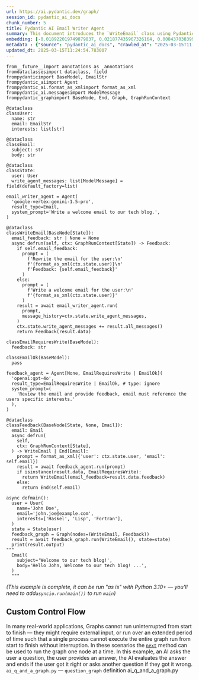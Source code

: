 ```yaml
---
url: https://ai.pydantic.dev/graph/
session_id: pydantic_ai_docs
chunk_number: 5
title: Pydantic AI Email Writer Agent
summary: This document introduces the `WriteEmail` class using Pydantic, which integrates an email writing agent based on a specified system prompt. It defines user and email data models, sets up an agent to generate welcome emails, and prepares the class to handle user state and feedback for email content.
embedding: [-0.018922019749879837, 0.021877435967326164, 0.008437038399279118, -0.014114870689809322, 0.05513506382703781, -0.02945605479180813, -0.015083658508956432, 0.02502906322479248, 0.010846744291484356, 0.033306680619716644, 0.03762330487370491, -0.02894100360572338, -0.008234696462750435, -0.014642185531556606, -0.016493918374180794, -0.040934350341558456, -0.010859007947146893, -0.010901928879320621, 0.03696109354496002, 0.007210724521428347, 0.01933896727859974, -0.0036513491068035364, 0.05665569379925728, -0.007682855241000652, -0.019204072654247284, 0.012839504517614841, -0.01643260382115841, 0.05145612359046936, -0.0304125789552927, -0.007707381621003151, 0.010767034254968166, -0.026831744238734245, -0.02111712284386158, -0.00116729736328125, 0.005518411751836538, 0.020123807713389397, -0.018431495875120163, 0.026537427678704262, 0.02778826840221882, 0.02506585232913494, -0.003329441649839282, -0.05022981017827988, 0.022735856473445892, 0.023876328021287918, -0.057636745274066925, -0.0036360202357172966, -0.03146721050143242, 0.07603144645690918, 0.06308157742023468, 0.047752656042575836, -0.032252050936222076, 0.03156531602144241, -0.01871354691684246, -0.013342292979359627, -0.02666006051003933, 0.006947067100554705, -0.023312224075198174, 0.026684585958719254, -0.017916442826390266, -0.00308111310005188, 0.024084800854325294, -0.037451621145009995, -0.0168618131428957, 0.04125319421291351, -0.029431529343128204, 0.025360167026519775, -0.053957801312208176, 0.0038077039644122124, -0.00868230126798153, 0.01218342687934637, 0.01747496984899044, 0.04071361571550369, -0.03178605064749718, -0.017058024182915688, -0.0050432151183485985, -0.06970366835594177, 0.007872933521866798, 0.03970803692936897, -0.013783765956759453, -0.0230546984821558, -0.0072904350236058235, 0.020430386066436768, -0.017965495586395264, 0.008927564136683941, 0.012655557133257389, -0.05278054252266884, -0.04897896945476532, -0.010012851096689701, -0.04662444815039635, -0.09751646220684052, -0.021399173885583878, -0.01022745668888092, -0.014323344454169273, 0.034704677760601044, 0.0830950140953064, 0.060040317475795746, 0.026831744238734245, -0.009528457187116146, 0.008271485567092896, -0.02127654291689396, -0.0026396403554826975, -0.06636809557676315, -0.045594342052936554, -0.0037463882472366095, 0.023741433396935463, -0.03318404778838158, 0.011508953757584095, 0.06514178216457367, -0.018272073939442635, -0.01933896727859974, -0.09776172786951065, -0.029039109125733376, -0.005211833398789167, -0.0021705753169953823, -0.010668929666280746, -0.013207398355007172, -0.010301034897565842, -0.042528558522462845, 0.035980045795440674, -0.0204917024821043, 0.004460716154426336, 0.019584229215979576, -0.004804084077477455, -0.007707381621003151, 0.00902566872537136, 0.006689541041851044, -0.0037647830322384834, -0.050475072115659714, -0.04917518049478531, 0.02076149173080921, 0.037917621433734894, -0.018492810428142548, 0.023238644003868103, -0.01255745254456997, -0.02030775509774685, 0.004095887765288353, -0.02692984975874424, 0.011668374761939049, -0.02488190494477749, 0.016910865902900696, 0.03708372637629509, -0.037181831896305084, -0.06813398748636246, 0.0392175130546093, -0.011398585513234138, 0.02921079285442829, -0.07509945333003998, 0.028646688908338547, 0.011306612752377987, 0.028646688908338547, 0.04731118306517601, 0.03970803692936897, -0.05032791569828987, 0.021693488582968712, 0.024587590247392654, 0.005092267878353596, -0.0011872249888256192, 0.018321126699447632, 0.02972584404051304, -0.06690767407417297, 0.02146049030125141, -0.013121556490659714, -0.03487636148929596, -0.025237536057829857, -0.05400685593485832, -0.008197907358407974, -0.02565448358654976, -0.002299338113516569, -0.02111712284386158, -0.04368129372596741, -0.01747496984899044, -0.005429503973573446, -0.03119742125272751, 0.02999563328921795, 0.011012297123670578, -0.017891917377710342, -0.03472920507192612, -0.00048094490193761885, -0.014029028825461864, -0.01001898292452097, -0.015905288979411125, -0.01646939292550087, -0.05106370151042938, -0.02479606308043003, -0.03823646157979965, -0.028303319588303566, 0.023925380781292915, 0.006818304304033518, -0.03583288565278053, 0.026488376781344414, 0.021166173741221428, 0.03080500103533268, 0.0027990611270070076, 0.013612082228064537, -0.03073142096400261, -0.025679009035229683, 0.07706155627965927, -0.006603699177503586, 0.02057754434645176, 0.0811329111456871, 0.021362384781241417, 0.0331595242023468, -0.00026001682272180915, -0.03561215102672577, 0.03546499088406563, -0.01813717931509018, 0.004221585113555193, -0.004095887765288353, -0.054693590849637985, 0.004847005009651184, 0.009154431521892548, -0.057832952588796616, 0.01713160239160061, -0.0024372984189540148, -0.034655626863241196, -0.01055856142193079, -0.07931797206401825, -0.0007430694531649351, 0.01102455984801054, 0.027077006176114082, -0.039462774991989136, 0.06053084507584572, 0.04422087222337723, 0.008412512019276619, 0.015120447613298893, -0.008878511376678944, 0.009865693747997284, 0.010209061205387115, -0.007590882014483213, 0.036862991750240326, 0.020871859043836594, -0.012404163368046284, -0.014482764527201653, -0.01092645525932312, 0.01693539135158062, -0.07809165865182877, 0.013612082228064537, -0.023937642574310303, -0.013403608463704586, 0.013685661368072033, -0.05503695830702782, 0.009761457331478596, 0.03681393712759018, 0.031050262972712517, 0.01731554977595806, 0.022883012890815735, 0.004402466118335724, -0.009252537041902542, 0.048218656331300735, 0.06695672869682312, 0.029308898374438286, -0.008216301910579205, 0.01329324021935463, -0.017266497015953064, -0.022564172744750977, -0.032840680330991745, 0.01566002517938614, 0.025679009035229683, -0.019633281975984573, -0.015095921233296394, 0.0027975281700491905, -0.009252537041902542, 6.141149060567841e-05, 0.028916476294398308, 0.04836581274867058, -0.013268713839352131, 0.028303319588303566, -0.020136071369051933, -0.03620078042149544, -0.04866012930870056, -0.010895797051489353, 0.05572369322180748, 0.023471644148230553, -0.0070696985349059105, -0.014948763884603977, -0.0038720855955034494, 0.04856202378869057, 0.05861779674887657, 0.005328333005309105, 0.0023989761248230934, -0.004831675905734301, 0.04650181531906128, 0.040664561092853546, 0.02491869404911995, 0.008314406499266624, 0.03956088051199913, -0.03367457538843155, -0.0011351066641509533, -0.00643201544880867, -0.0017750890692695975, 0.03521972894668579, -0.00137347134295851, 0.024048011749982834, -0.012005611322820187, 0.04336245357990265, -0.04220971837639809, 0.024771537631750107, 0.027493953704833984, 0.02131333202123642, -0.010435929521918297, 0.00080170261207968, -0.00833280198276043, 0.00154055655002594, 0.005858713760972023, 0.0018532666144892573, 0.033650048077106476, -0.0007472849101759493, 0.030584264546632767, 0.023704644292593002, 0.027763742953538895, 0.012017874047160149, 0.04478497803211212, 0.016027919948101044, 0.01759760081768036, -0.0327916294336319, -0.012404163368046284, 0.02685626968741417, -0.02773921564221382, -0.002247219905257225, -0.01731554977595806, -0.03568572923541069, 0.0016263985307887197, 0.041670139878988266, -0.03907035291194916, -0.04189087450504303, 0.006640488747507334, 0.04476045072078705, -0.013415872119367123, -0.023201854899525642, -0.007321092765778303, -0.001150435535237193, -0.043386977165937424, 0.0017229707445949316, 0.022036857903003693, 0.028278794139623642, 0.010000588372349739, -0.011711295694112778, 0.030093738809227943, 0.015341184101998806, 0.07421650737524033, -0.049739282578229904, -0.022233067080378532, -0.03674035891890526, -0.01513271126896143, -0.05807821825146675, -0.004877662751823664, 0.007597013376653194, 0.04358318820595741, -0.018186232075095177, 0.004184795543551445, -0.00800169724971056, 0.04652634263038635, 0.04892991855740547, 0.032570891082286835, 0.01991533488035202, -2.9508173611247912e-05, 0.002834317507222295, -0.007204593159258366, -0.03487636148929596, 0.01426202803850174, -0.028965529054403305, -0.018958810716867447, 0.00846769567579031, -0.02057754434645176, -0.012336716055870056, -0.02244153991341591, -0.024305537343025208, -0.042724769562482834, 0.014666711911559105, -0.0042062560096383095, 0.032644469290971756, 0.016150550916790962, -0.023385802283883095, 0.001841003424488008, -0.03293878585100174, -0.04034572094678879, -0.024133853614330292, 0.001726036542095244, 0.010362350381910801, 0.06626999378204346, 8.579405402997509e-05, 0.012005611322820187, -0.029652265831828117, -0.03306141868233681, -0.01127595454454422, 0.019792703911662102, -0.003724927781149745, 0.010767034254968166, -0.013415872119367123, 0.01259424164891243, 0.060972318053245544, -0.029161740094423294, 0.015991130843758583, 0.006303252652287483, 0.03261994570493698, 0.019633281975984573, 0.0232876967638731, 0.03701014816761017, 0.06401357799768448, 0.00266876514069736, 0.01887296698987484, -0.01783060096204281, -0.020258702337741852, 0.03220299631357193, -0.0060181342996656895, -0.037991199642419815, -0.0020372136496007442, -0.001260037301108241, -0.018112653866410255, -0.002733146771788597, 0.027984479442238808, -0.049886442720890045, 0.003960993140935898, -0.007480513770133257, 0.01654297113418579, -0.059500742703676224, -0.016260920092463493, -0.015782658010721207, 0.015046869404613972, 0.027150586247444153, -0.03436131030321121, -0.06425883620977402, 0.029284371063113213, -0.017021235078573227, -0.019547440111637115, 0.03313499689102173, 0.04409823939204216, -0.05851969122886658, 0.022797171026468277, -0.05018075555562973, 2.7472300644149072e-05, 0.006340041756629944, -0.03318404778838158, -0.003964059054851532, 0.03114836849272251, 0.004322755616158247, 0.02220854163169861, 0.047409288585186005, -0.02255190908908844, -0.04682065546512604, 0.0040805586613714695, -0.033699098974466324, 0.018934283405542374, 0.025556378066539764, -0.04277382045984268, -0.013587555848062038, -0.07308829575777054, -0.020786017179489136, -0.007241382263600826, -0.04458876699209213, -0.012115979567170143, -0.008939826861023903, -0.011085876263678074, 0.006073318421840668, -0.04650181531906128, -0.013906397856771946, 0.08157438784837723, 0.021166173741221428, 0.015905288979411125, 0.0006185219972394407, 0.04355866089463234, -0.017842864617705345, 0.01282724179327488, 0.05557653680443764, -0.02859763614833355, 0.010393008589744568, 0.042136140167713165, 0.02894100360572338, -0.015267605893313885, 0.026488376781344414, 0.029284371063113213, 0.014666711911559105, 0.007143277209252119, -0.011190112680196762, -0.04022308811545372, -0.042675718665122986, 0.03247278556227684, 0.027493953704833984, -0.02204911969602108, -0.0009618898038752377, -0.009387431666254997, 0.011686769314110279, 0.009761457331478596, 0.046403709799051285, -0.002024950459599495, 0.009522326290607452, 0.0008300610934384167, -0.06504368036985397, 0.009203484281897545, -0.001308323466219008, -0.042332347482442856, -0.005496951285749674, 0.05292769894003868, -0.01259424164891243, 0.03235015645623207, 0.0089888796210289, 0.006156094837933779, -0.03436131030321121, 0.01604018360376358, -0.04100792855024338, -0.01976817660033703, 0.02038133330643177, -0.04733571037650108, 0.016677865758538246, 0.002438831375911832, -0.040787193924188614, 0.02224533073604107, 0.03100121021270752, 0.005598122254014015, 0.027248689904808998, -0.02511490508913994, -0.04488307982683182, 0.011521217413246632, 0.010534035041928291, -0.005414174869656563, 0.016052447259426117, -0.0013021918712183833, 0.042258769273757935, -0.020749228075146675, 0.0016325301257893443, -0.012716873548924923, -0.016788234934210777, -0.0010622942354530096, -0.030584264546632767, -0.012330584228038788, -0.008676169440150261, 0.023532960563898087, -0.02084733359515667, 0.014335607178509235, -0.019007861614227295, 0.012361242435872555, 0.0033263759687542915, 0.015120447613298893, 0.012974399141967297, -0.06690767407417297, 0.028475003316998482, -0.03661772608757019, -0.025556378066539764, -0.044466134160757065, -0.019510651007294655, -0.01280271541327238, 0.02174254134297371, 0.017070285975933075, -0.004681452643126249, -0.004715176299214363, 0.0179777592420578, 0.010932587087154388, -0.02518848329782486, -0.009099247865378857, 0.014237501658499241, 0.025507325306534767, 0.0026227785274386406, 0.012103715911507607, -0.07142051309347153, 0.007572486996650696, 0.004420860670506954, -0.008780405856668949, -0.014445975422859192, -0.027077006176114082, -0.00354098086245358, 0.002834317507222295, -0.04456423968076706, 0.022662276402115822, 0.029088161885738373, -0.024305537343025208, 0.07706155627965927, 0.014813869260251522, -0.03602909669280052, -0.020123807713389397, 0.04316624253988266, 0.0018655296880751848, 0.0258506927639246, -0.03507257252931595, -0.029971105977892876, 0.011791006661951542, -0.02038133330643177, -0.022968854755163193, 0.015794919803738594, -0.015034605748951435, 0.018186232075095177, -0.03249731287360191, -0.03732898831367493, -0.006444278638809919, 0.005966016091406345, -0.018885230645537376, 0.0065914359875023365, -0.007468250580132008, 0.0332576259970665, 9.681171650299802e-05, 0.004466847516596317, -0.004561887122690678, -0.015709077939391136, -0.0057115559466183186, 0.006186752580106258, -0.032840680330991745, -0.017291022464632988, 0.008375722914934158, -0.020209649577736855, -0.056557588279247284, 0.0207737535238266, 0.04458876699209213, -0.012790451757609844, -0.03963445872068405, 0.015279868617653847, 0.03053521178662777, -0.010448193177580833, 0.004423926584422588, 0.020136071369051933, -0.002115391194820404, -0.004485242534428835, -0.018823916092514992, 0.002044878201559186, -0.009166695177555084, -0.008504485711455345, -0.031123841181397438, 0.002976876450702548, -0.0295296348631382, 0.030363528057932854, 0.04718855023384094, -0.03141815587878227, 0.025777114555239677, 0.04152298346161842, 0.014053555205464363, 0.005156649276614189, -0.01057695597410202, 0.016653340309858322, -0.02165669947862625, -0.0009220346109941602, -0.014482764527201653, -0.004702913109213114, -0.043264348059892654, 0.02967679128050804, 0.04044382646679878, -0.0100373774766922, -0.027224164456129074, -0.02979942224919796, 0.008400249294936657, -0.030510684475302696, -0.014041291549801826, -0.019927598536014557, 0.003994716797024012, 0.019890807569026947, 0.015905288979411125, 0.024857379496097565, 0.010797692462801933, 0.010773166082799435, -0.036593202501535416, 0.0036329543218016624, 0.02181612141430378, -0.004215453285723925, -0.04552076384425163, -0.012091453187167645, 0.02639027126133442, -0.02161991037428379, 0.008228564634919167, -0.011637717485427856, -0.03107478842139244, -0.027027953416109085, -0.0026059166993945837, 0.01708254963159561, -0.04799791797995567, -0.00646267319098115, -0.005380451213568449, 0.0022518185433000326, -0.011907505802810192, 0.03902130201458931, 0.00468758400529623, 0.017658917233347893, 0.014176186174154282, 0.011613191105425358, -0.050475072115659714, 0.022073647007346153, 0.042479507625103, 1.828692438721191e-05, -0.016138289123773575, -0.03249731287360191, 0.007658328860998154, -0.0326935239136219, -0.010632139630615711, 0.0493713915348053, -0.038653407245874405, -0.02925984561443329, -0.045275501906871796, 0.03347836434841156, 0.050156231969594955, -0.027837321162223816, 0.009209616109728813, -0.026537427678704262, -0.01034395582973957, 0.0054908194579184055, 0.00013048744585830718, 0.008921432308852673, -0.011600927449762821, 0.011128797195851803, 0.0037463882472366095, 0.013575293123722076, 0.0022702133283019066, 0.03539141267538071, -0.010429797694087029, -0.04615844786167145, -0.01666560396552086, -0.012312189675867558, -0.005457095801830292, 0.023079223930835724, -0.0008936761296354234, -0.024133853614330292, -0.03929109126329422, 0.03889866918325424, 0.023815011605620384, 0.005092267878353596, -0.03060878999531269, 0.01156413834542036, -0.018701283261179924, 0.0645531564950943, -0.03352741524577141, -0.01991533488035202, -0.001753628603182733, -0.005818858742713928, 0.019964387640357018, -0.018762599676847458, 0.006499462760984898, -0.009307720698416233, -0.016359025612473488, -0.0035287176724523306, 0.009491668082773685, -0.054399274289608, -0.008142722770571709, 0.01453181728720665, 0.012134374119341373, 0.0026396403554826975, -0.024587590247392654, -0.006953198928385973, 0.010521771386265755, -0.01627318374812603, -0.02933342382311821, 0.015451552346348763, -0.04664897173643112, -0.005331398919224739, -0.03727993741631508, 0.00496963644400239, 0.0028143899980932474, 0.001267701736651361, 0.0039916508831083775, -0.004748899955302477, 0.00879880040884018, 0.002976876450702548, -0.0075173028744757175, 0.07112619280815125, -0.04068908840417862, -0.0019084507366642356, -0.030216369777917862, 0.00862098578363657, -0.02852405607700348, -0.006456541828811169, 0.02135012112557888, -0.019621018320322037, -0.00419399281963706, 0.017143866047263145, -0.06793777644634247, -0.0006898014689795673, -0.010662797838449478, 0.012655557133257389, -0.03448394313454628, 0.005392714403569698, 0.0031669551972299814, -0.018995599821209908, 0.049420442432165146, 0.009461009874939919, 0.0262676402926445, -0.003357033710926771, -0.04679613187909126, 0.010975508019328117, -0.007351750507950783, 0.05184854194521904, 0.022833961993455887, -0.031172893941402435, 0.03335573151707649, -0.008461564779281616, 0.023704644292593002, -0.00976758822798729, 0.027690162882208824, 0.008964353241026402, 0.015034605748951435, -0.017340075224637985, 0.015525131486356258, -0.007455987390130758, -0.0008078341488726437, -0.01393092330545187, -0.044539712369441986, -0.019964387640357018, -0.037991199642419815, -0.024354590103030205, -0.0004882261564489454, -0.004279834683984518, 0.02631669119000435, -0.0031041065230965614, -0.003329441649839282, -0.07063566893339157, 0.019363492727279663, 0.017229707911610603, -0.02538469433784485, 0.011674506589770317, -0.019743651151657104, 0.009123774245381355, -0.006879619788378477, 0.003884348552674055, -0.03848172351717949, -0.00835119653493166, -0.04041929915547371, -0.018198495730757713, -0.02414611726999283, 0.02778826840221882, -0.013918660581111908, 0.014114870689809322, -0.008204038254916668, 0.051014650613069534, -0.02100675366818905, -0.013513976708054543, -0.0147402910515666, -0.056950006633996964, 0.01960875652730465, 0.009877956472337246, -0.012030137702822685, -0.004267571493983269, 0.03600456938147545, 0.034704677760601044, 0.018664494156837463, 0.0036482831928879023, -0.06626999378204346, 0.01634676195681095, -0.0017382997320964932, -0.010172272101044655, 0.044073715806007385, 0.023729169741272926, 0.0461093969643116, -0.00042154532275162637, -0.007866802625358105, -0.0066343569196760654, -0.021914225071668625, 0.007639934308826923, -0.018848441541194916, 0.012447084300220013, 0.013146082870662212, -0.010049641132354736, -0.006971593480557203, -0.02421969547867775, -0.012949872761964798, -0.00678151473402977, 0.005892437417060137, -0.01639581471681595, 0.006560778245329857, 0.030682368203997612, 0.03463109955191612, -0.0451773963868618, -0.01253292616456747, 0.00021326361456885934, 0.01786739006638527, -0.01389413420110941, 0.02825426682829857, 0.02506585232913494, -0.0008936761296354234, 0.013342292979359627, -0.026709113270044327, 0.024501748383045197, 0.013403608463704586, -0.050818439573049545, -0.010258113965392113, 0.009963799268007278, 0.005089201964437962, 0.009632694534957409, -0.015365710482001305, 0.030240895226597786, 0.0168127603828907, 0.014311080798506737, 0.013538503088057041, 0.008142722770571709, -0.019633281975984573, -0.001857865252532065, 0.0044699134305119514, -0.0012278466019779444, 0.015868499875068665, -0.008173380978405476, 0.024857379496097565, 0.012949872761964798, -0.014041291549801826, -0.006070252973586321, 0.020013440400362015, 0.0007292734226211905, 0.006885751616209745, 0.01844375766813755, -0.025948798283934593, -0.015586446970701218, -0.0025675944052636623, -0.02220854163169861, 0.00835119653493166, 0.02197554148733616, 0.007872933521866798, 0.01971912384033203, 0.026414796710014343, 0.005076938774436712, 0.013820555061101913, -0.030363528057932854, 0.006156094837933779, -0.0168127603828907, -0.018382443115115166, -0.02309148758649826, 0.0034306126181036234, 0.004445387050509453, -0.010920323431491852, -0.02751847915351391, -0.0002613581018522382, -0.040198564529418945, 0.035587623715400696, 0.044809501618146896, -0.012814978137612343, -0.01991533488035202, -3.159194966428913e-05, -0.009638825431466103, 0.026439324021339417, 0.022367961704730988, 0.009099247865378857, -0.0172787606716156, -0.0021537134889513254, 0.008896905928850174, -0.03487636148929596, -0.007413066457957029, 0.011042955331504345, 0.02967679128050804, 0.010920323431491852, -0.037844039499759674, 0.009571378119289875, -0.020859595388174057, -0.002553798258304596, 0.02142370119690895, -0.014617659151554108, 0.012269268743693829, -0.020479438826441765, 0.017560811713337898, -0.034385837614536285, 0.013158345595002174, -0.007885197177529335, -0.045741502195596695, -0.02751847915351391, 0.012937609106302261, 0.027297742664813995, -0.020197385922074318, -0.0033692969009280205, -0.016984444111585617, -0.0029293568804860115, -0.001813411363400519, 0.0013405141653493047, 0.017818337306380272, 0.01195655856281519, -2.216705797764007e-05, -0.03926656395196915, -0.02170575223863125, 0.011876848526299, -0.0017582272412255406, 0.03593099117279053, -0.004347281996160746, -0.006714067421853542, -0.03600456938147545, -0.026537427678704262, -0.03154078871011734, 0.013379082083702087, -0.01786739006638527, 0.0005809661233797669, -0.036912042647600174, 0.019007861614227295, 0.02003796584904194, 0.007805486675351858, 0.04851296916604042, 0.06666241586208344, 0.055233169347047806, -0.003960993140935898, -0.05390875041484833, 0.022833961993455887, -0.013599818572402, 0.01540250051766634, -0.0027515413239598274, 0.011692901141941547, 0.034189626574516296, -0.020172860473394394, 0.0021031280048191547, 0.014678974635899067, 0.009013406001031399, 0.00908698420971632, 0.04068908840417862, 0.012729136273264885, -0.007462118752300739, 0.02414611726999283, -0.00608251616358757, 0.01577039435505867, 0.02545827254652977, 0.039732564240694046, -0.0006882685702294111, -0.017720233649015427, 0.008179512806236744, 0.035587623715400696, -0.009835035540163517, -0.020786017179489136, 0.0086393803358078, 0.059108320623636246, -0.03127099946141243, -0.018958810716867447, -0.04736023396253586, 0.0025154759641736746, -0.005693161394447088, -0.03929109126329422, -0.0005345961544662714, -0.0186767578125, -0.03499899432063103, 0.01489971112459898, -0.006389094516634941, 0.026218587532639503, -0.018088126555085182, 0.006756988354027271, -0.05057317763566971, -0.02666006051003933, -0.014029028825461864, 0.01700897142291069, -0.02533564157783985, 0.030093738809227943, -0.01634676195681095, 0.016996707767248154, 0.021301068365573883, 0.007799355313181877, 0.00906858965754509, 0.02158312126994133, 0.004059098195284605, -0.025973323732614517, 0.024747010320425034, -0.03387078270316124, -0.005509214475750923, 0.00843090657144785, 0.023631064221262932, 0.02533564157783985, -0.007308829575777054, 0.017990022897720337, -0.019044652581214905, -0.03480278328061104, -0.011398585513234138, 0.007934249937534332, 0.03931561857461929, 0.022956592962145805, -0.016677865758538246, -0.0350235179066658, -0.034312255680561066, -0.005119859706610441, 0.018308863043785095, 0.011141059920191765, 0.015745867043733597, -0.02502906322479248, 0.005454030353575945, 0.05121086165308952, -0.01323192473500967, 0.007682855241000652, 1.3448733625409659e-05, 0.028082583099603653, -0.009896351955831051, -0.020712438970804214, 0.0051750438287854195, -0.014666711911559105, -0.0033263759687542915, 0.04691876098513603, 0.03674035891890526, 0.0340915210545063, -0.019817229360342026, 0.022171752527356148, 0.01426202803850174, 0.008130460046231747, -0.005355925299227238, 0.007977170869708061, -0.04863560199737549, -0.0007001484627835453, -0.002696357201784849, -0.03308594226837158, -0.002540002344176173, 0.00225641718134284, -0.018345652148127556, -0.002026483416557312, 0.015991130843758583, -0.02076149173080921, -0.022110436111688614, -0.022919803857803345, -0.013109293766319752, 0.010613745078444481, 0.04669802635908127, 0.03683846443891525, -0.013047977350652218, -0.038064777851104736, 0.01022745668888092, 0.008768143132328987, 0.0014861389063298702, -3.2454199754283763e-06, 0.015218553133308887, -0.03114836849272251, 0.015561920590698719, 0.006609831005334854, 0.018811652436852455, 0.02285848744213581, 0.01790417917072773, -0.009749193675816059, -0.003865954000502825, -0.0636211559176445, 0.03887414559721947, 0.027150586247444153, -0.02960321307182312, -0.014176186174154282, 0.01596660353243351, -0.01137405913323164, 0.020087018609046936, 0.03561215102672577, -0.03693656995892525, -0.0075173028744757175, -0.035121623426675797, -0.003390757367014885, -0.02673363871872425, 0.007915855385363102, -0.019866282120347023, 0.008835590444505215, 0.008216301910579205, -0.009595904499292374, -0.0001195655859191902, 0.00045220318133942783, 0.010791560634970665, 0.0004951241426169872, 0.024599852040410042, 0.01135566458106041, 0.00906858965754509, 0.022098172456026077, -0.03345383703708649, 0.0026932915206998587, -0.05096559599041939, 0.0075173028744757175, -0.0073701455257833, 0.009565247222781181, -0.04265119135379791, -0.015758130699396133, -0.02298111841082573, 0.01125755999237299, 0.007879065349698067, -0.014274291694164276, 0.011398585513234138, -0.012949872761964798, -0.004984965082257986, -0.007505039684474468, 0.057097166776657104, -0.01770796999335289, -0.0345575213432312, 0.012937609106302261, 0.008338932879269123, -0.01443371269851923, 0.019755912944674492, 0.020430386066436768, -0.01589302532374859, -0.034042470157146454, -0.03166342154145241, 0.001867062645033002, -0.003973256330937147, 0.004518966190516949, 0.021019017323851585, -0.02840142510831356, 0.00015578015882056206, -0.008903037756681442, 0.01520628947764635, -0.014311080798506737, 0.018431495875120163, 0.054693590849637985, -0.009240273386240005, -0.008829458616673946, 0.010497245006263256, -0.0168127603828907, 0.023569749668240547, -0.015880761668086052, 0.0073394873179495335, 0.04368129372596741, -0.00021019783162046224, -0.022576434537768364, 0.0028864359483122826, 0.006793777924031019, -0.05493885278701782, 0.00019391084788367152, -0.015880761668086052, 0.005450964439660311, -0.02061433345079422, 0.042381402105093, 0.0086393803358078, 0.013146082870662212, 0.0010193733032792807, -0.0015267605194821954, 0.010135482996702194, 0.005282346159219742, 0.03629888594150543, 0.0054019116796553135, 0.0008622518507763743, 0.00528847798705101, 0.002098529366776347, 0.00548162218183279, 0.03132005035877228, -0.00643201544880867, 0.009853431023657322, -0.030388053506612778, 0.0063645681366324425, 0.0663190484046936, 0.025311114266514778, 0.0410815104842186, -0.0020157531835138798, 0.008823326788842678, 0.004460716154426336, 0.01948612555861473, -0.016420340165495872, -0.028107110410928726, -0.01910596713423729, -0.0015597176970914006, -0.014127133414149284, 0.032718051224946976, -0.012765925377607346, -0.004233847837895155, 0.0068121724762022495, 0.006425883620977402, 0.015794919803738594, 0.02894100360572338, 0.0029891396407037973, -0.0484393909573555, 0.028229741379618645, 0.04127771779894829, 0.006241936702281237, -0.026611007750034332, -0.01386960782110691, 0.014666711911559105, -0.012974399141967297, -0.012839504517614841, 0.018811652436852455, 0.011300480924546719, -0.019854018464684486, -0.0005223329644650221, 0.024391379207372665, 0.02235569804906845, 0.03843267261981964, 0.026611007750034332, -0.016788234934210777, 0.003611493855714798, -0.0008446235442534089, 0.011183980852365494, -0.03394436463713646, 0.03227657824754715, 0.009485536254942417, 0.006701804231852293, -0.007676723878830671, -0.002149114850908518, 0.01917954720556736, 0.01296213548630476, -0.007799355313181877, -0.004114282317459583, -0.021374648436903954, 0.029308898374438286, -0.010435929521918297, -0.00776869710534811, 0.02558090351521969, -0.005913897883147001, 0.0019038519822061062, -0.011128797195851803, -0.032325629144907, 0.004381005652248859, -0.03060878999531269, -0.010515639558434486, 0.02192648872733116, -0.010172272101044655, -0.008148854598402977, -0.0032711918465793133, 0.007535697892308235, 0.004252242855727673, 0.03907035291194916, -0.03833456709980965, -0.015181764028966427, -0.012741398997604847, 0.0007833078852854669, 0.035048045217990875, 0.021252015605568886, -0.006714067421853542, 0.01228153146803379, 0.007688987068831921, -0.01693539135158062, -0.025629956275224686, -0.02879384532570839, -0.0016340629663318396, -0.032718051224946976, 0.04292098060250282, 0.02057754434645176, -0.030854051932692528, 0.02251511998474598, -0.020724700763821602, 0.035121623426675797, 0.02425648458302021, 0.013673397712409496, 0.016064709052443504, 0.024906430393457413, -0.006523988675326109, 0.02746942639350891, 0.01971912384033203, -0.024771537631750107, -0.04220971837639809, 0.026145007461309433, -0.010086430236697197, -0.033429309725761414, -0.013391345739364624, 0.010730245150625706, -0.011416980996727943, -0.035244256258010864, -0.0290636345744133, 0.0032221393194049597, 0.016555234789848328, 0.0021659766789525747, -0.017683442682027817, 0.011300480924546719, -0.0006875020917505026, 0.0037739803083240986, 0.004791820887476206, 0.017217444255948067, 0.011423111893236637, 0.03519520163536072, -0.013035714626312256, 0.02565448358654976, -0.012618768028914928, -0.011803269386291504, 0.02177933044731617, -0.006830567494034767, -0.03266899660229683, 6.610597483813763e-05, 0.011233033612370491, -0.02727321721613407, 0.001577346003614366, 0.023152802139520645, -0.00941808894276619, -0.011729690246284008, -0.017720233649015427, -0.01386960782110691, -0.021668963134288788, -0.020933175459504128, -0.010184535756707191, 0.004013111814856529, 0.029112687334418297, 0.0014064285205677152, -0.015745867043733597, 0.012220215983688831, 0.026243112981319427, -0.022233067080378532, -0.00740080326795578, -0.033429309725761414, 0.010969376191496849, -0.0309276320040226, 0.040664561092853546, -0.00324053387157619, 0.012526794336736202, -0.00112820859067142, 0.019927598536014557, -0.008418643847107887, 0.0016877142479643226, 0.006940935738384724, 0.01119624450802803, 0.017573075369000435, -0.007603144738823175, 0.019167283549904823, -0.012949872761964798, 0.03507257252931595, -0.002720883581787348, 0.011815532110631466, 0.0040744272992014885, 0.017695706337690353, -0.027346795424818993, 0.0006311683100648224, -0.003884348552674055, 0.016886340454220772, 0.020994490012526512, 0.004669189453125, -0.005496951285749674, 0.02692984975874424, -0.001813411363400519, -0.019130494445562363, -0.02239248901605606, -0.012765925377607346, -0.005254754330962896, -0.03634793683886528, -0.044269923120737076, 0.047531917691230774, -0.012986661866307259, 0.002495548455044627, 0.04709044471383095, -0.007566355634480715, 0.007474381942301989, 0.008228564634919167, -0.01416392344981432, 0.013967713341116905, -0.008498353883624077, -0.02271132916212082, 0.00838798563927412, 0.04618297517299652, 0.031908683478832245, -0.019780440255999565, -0.01856638863682747, -0.008743616752326488, -0.018897494301199913, 0.012581978924572468, 0.0014731093542650342, -0.0030182646587491035, 0.019081441685557365, -0.007891329005360603, 0.02418290637433529, -0.015328921377658844, -0.022184014320373535, 0.00999445654451847, 0.011269822716712952, -0.024538537487387657, -0.009730799123644829, -0.04718855023384094, 0.00031079386826604605, 0.015684552490711212, 0.012391899712383747, -0.009681746363639832, -0.02317732945084572, -0.006266463082283735, -0.006879619788378477, 0.02228211984038353, 0.020516227930784225, 0.0022134962491691113, -0.03740256652235985, 0.013673397712409496, -0.012177295051515102, -0.0232876967638731, -0.02867121435701847, 0.007921986281871796, 0.011104270815849304, -0.008130460046231747, 0.0014838395873084664, -0.02348390780389309, -0.0005579727585427463, 0.009062457829713821, -0.0059384242631495, 0.044466134160757065, 0.00017704903439152986, 0.010613745078444481, 0.01716839149594307, 0.02251511998474598, -0.00943648349493742, -0.004531228914856911, -0.033650048077106476, -0.0055276090279221535, -0.010711850598454475, 0.04468687251210213, -0.041596561670303345, 0.001998891355469823, 0.021901963278651237, 0.009221878834068775, 0.02138691022992134, -0.02572806179523468, 0.0014163922751322389, 0.00627566035836935, -0.036912042647600174, 0.009822772815823555, -0.024440431967377663, 0.03146721050143242, 0.03720635920763016, 0.01447050180286169, 0.00595681881532073, -0.0028220543172210455, 0.012876293621957302, 0.02867121435701847, 0.01883617788553238, 0.0019069177797064185, -0.026978900656104088, 0.028573108837008476, 0.025311114266514778, -0.03247278556227684, 0.00561958272010088, -0.005506148561835289, 0.005365122575312853, -0.0013175207423046231, 0.029774896800518036, 0.017192918807268143, -0.02612048201262951, 0.00020215014228597283, -0.017376864328980446, 0.00451283436268568, 0.013820555061101913, 0.01720518060028553, 0.024072537198662758, -0.033429309725761414, -0.012490005232393742, -0.01627318374812603, 0.006701804231852293, -0.015059132128953934, 0.055625591427087784, 0.010748639702796936, -0.011594795621931553, -0.02418290637433529, 0.009602036327123642, 3.3508062188047916e-05, -0.009969930164515972, 0.017376864328980446, 0.005334464833140373, -0.013342292979359627, 0.003565507009625435, -0.0026534362696111202, 0.002009621588513255, 0.0002749625127762556, 0.033650048077106476, -0.03188415616750717, 0.0023989761248230934, 0.019167283549904823, -0.038530778139829636, -0.034925416111946106, 0.02212269976735115, -0.002800593851134181, -0.005362056661397219, 0.005070806946605444, -0.005506148561835289, 0.006315515376627445, -0.00016028303070925176, 0.019817229360342026, -0.006140765734016895, -0.0046906499192118645, -0.04451518878340721, -0.02705248072743416, -0.017266497015953064, 0.01817396841943264, -0.031099315732717514, 0.013403608463704586, -0.03421415388584137, -0.014936501160264015, -0.00578206917271018, 0.032767102122306824, -0.0036084281746298075, -0.01855412684381008, 0.018922019749879837, -0.021374648436903954]
metadata : {"source": "pydantic_ai_docs", "crawled_at": "2025-03-15T11:24:54.783007", "url_path": "/graph/", "chunk_size": 3417}
updated_dt: 2025-03-15T11:24:54.783007
---
```

```
from__future__import annotations as _annotations
fromdataclassesimport dataclass, field
frompydanticimport BaseModel, EmailStr
frompydantic_aiimport Agent
frompydantic_ai.format_as_xmlimport format_as_xml
frompydantic_ai.messagesimport ModelMessage
frompydantic_graphimport BaseNode, End, Graph, GraphRunContext

@dataclass
classUser:
  name: str
  email: EmailStr
  interests: list[str]

@dataclass
classEmail:
  subject: str
  body: str

@dataclass
classState:
  user: User
  write_agent_messages: list[ModelMessage] = field(default_factory=list)

email_writer_agent = Agent(
  'google-vertex:gemini-1.5-pro',
  result_type=Email,
  system_prompt='Write a welcome email to our tech blog.',
)

@dataclass
classWriteEmail(BaseNode[State]):
  email_feedback: str | None = None
  async defrun(self, ctx: GraphRunContext[State]) -> Feedback:
    if self.email_feedback:
      prompt = (
        f'Rewrite the email for the user:\n'
        f'{format_as_xml(ctx.state.user)}\n'
        f'Feedback: {self.email_feedback}'
      )
    else:
      prompt = (
        f'Write a welcome email for the user:\n'
        f'{format_as_xml(ctx.state.user)}'
      )
    result = await email_writer_agent.run(
      prompt,
      message_history=ctx.state.write_agent_messages,
    )
    ctx.state.write_agent_messages += result.all_messages()
    return Feedback(result.data)

classEmailRequiresWrite(BaseModel):
  feedback: str

classEmailOk(BaseModel):
  pass

feedback_agent = Agent[None, EmailRequiresWrite | EmailOk](
  'openai:gpt-4o',
  result_type=EmailRequiresWrite | EmailOk, # type: ignore
  system_prompt=(
    'Review the email and provide feedback, email must reference the users specific interests.'
  ),
)

@dataclass
classFeedback(BaseNode[State, None, Email]):
  email: Email
  async defrun(
    self,
    ctx: GraphRunContext[State],
  ) -> WriteEmail | End[Email]:
    prompt = format_as_xml({'user': ctx.state.user, 'email': self.email})
    result = await feedback_agent.run(prompt)
    if isinstance(result.data, EmailRequiresWrite):
      return WriteEmail(email_feedback=result.data.feedback)
    else:
      return End(self.email)

async defmain():
  user = User(
    name='John Doe',
    email='john.joe@example.com',
    interests=['Haskel', 'Lisp', 'Fortran'],
  )
  state = State(user)
  feedback_graph = Graph(nodes=(WriteEmail, Feedback))
  result = await feedback_graph.run(WriteEmail(), state=state)
  print(result.output)
"""
  Email(
    subject='Welcome to our tech blog!',
    body='Hello John, Welcome to our tech blog! ...',
  )
  """

```

_(This example is complete, it can be run "as is" with Python 3.10+ — you'll need to add`asyncio.run(main())` to run `main`)_
## Custom Control Flow
In many real-world applications, Graphs cannot run uninterrupted from start to finish — they might require external input, or run over an extended period of time such that a single process cannot execute the entire graph run from start to finish without interruption.
In these scenarios the [`next`](https://ai.pydantic.dev/api/pydantic_graph/graph/#pydantic_graph.graph.Graph.next) method can be used to run the graph one node at a time.
In this example, an AI asks the user a question, the user provides an answer, the AI evaluates the answer and ends if the user got it right or asks another question if they got it wrong.
`ai_q_and_a_graph.py` — `question_graph` definition
ai_q_and_a_graph.py